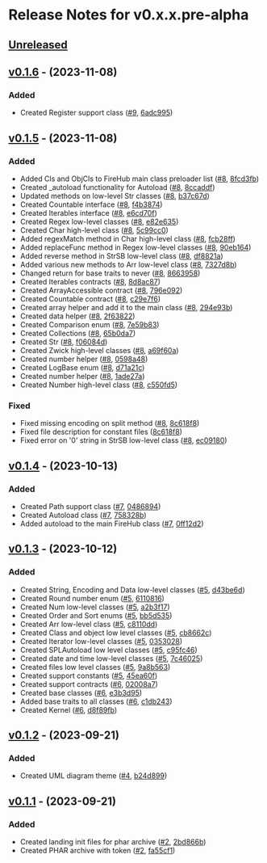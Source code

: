# Release Notes for v0.x.x.pre-alpha

## [Unreleased](https://github.com/The-FireHub-Project/FireHub/compare/v0.1.5-alpha.1...develop-pre-alpha-m1)

## [v0.1.6](https://github.com/The-FireHub-Project/FireHub/compare/v0.1.5-alpha.1...v0.1.6-alpha.1) - (2023-11-08)

### Added
- Created Register support class ([#9](https://github.com/The-FireHub-Project/FireHub/issues/9), [6adc995](https://github.com/The-FireHub-Project/FireHub/pull/3/commits/6adc995))

## [v0.1.5](https://github.com/The-FireHub-Project/FireHub/compare/v0.1.4-alpha.1...v0.1.5-alpha.1) - (2023-11-08)

### Added
- Added Cls and ObjCls to FireHub main class preloader list ([#8](https://github.com/The-FireHub-Project/FireHub/issues/8), [8fcd3fb](https://github.com/The-FireHub-Project/FireHub/pull/3/commits/8fcd3fb))
- Created _autoload functionality for Autoload ([#8](https://github.com/The-FireHub-Project/FireHub/issues/8), [8ccaddf](https://github.com/The-FireHub-Project/FireHub/pull/3/commits/8ccaddf))
- Updated methods on low-level Str classes ([#8](https://github.com/The-FireHub-Project/FireHub/issues/8), [b37c67d](https://github.com/The-FireHub-Project/FireHub/pull/3/commits/b37c67d))
- Created Countable interface ([#8](https://github.com/The-FireHub-Project/FireHub/issues/8), [f4b3874](https://github.com/The-FireHub-Project/FireHub/pull/3/commits/f4b3874))
- Created Iterables interface ([#8](https://github.com/The-FireHub-Project/FireHub/issues/8), [e6cd70f](https://github.com/The-FireHub-Project/FireHub/pull/3/commits/e6cd70f))
- Created Regex low-level classes ([#8](https://github.com/The-FireHub-Project/FireHub/issues/8), [e82e635](https://github.com/The-FireHub-Project/FireHub/pull/3/commits/e82e635))
- Created Char high-level class ([#8](https://github.com/The-FireHub-Project/FireHub/issues/8), [5c99cc0](https://github.com/The-FireHub-Project/FireHub/pull/3/commits/5c99cc0))
- Added regexMatch method in Char high-level class ([#8](https://github.com/The-FireHub-Project/FireHub/issues/8), [fcb28ff](https://github.com/The-FireHub-Project/FireHub/pull/3/commits/fcb28ff))
- Added replaceFunc method in Regex low-level classes ([#8](https://github.com/The-FireHub-Project/FireHub/issues/8), [90eb164](https://github.com/The-FireHub-Project/FireHub/pull/3/commits/90eb164))
- Added reverse method in StrSB low-level class ([#8](https://github.com/The-FireHub-Project/FireHub/issues/8), [df8821a](https://github.com/The-FireHub-Project/FireHub/pull/3/commits/df8821a))
- Added various new methods to Arr low-level class ([#8](https://github.com/The-FireHub-Project/FireHub/issues/8), [7327d8b](https://github.com/The-FireHub-Project/FireHub/pull/3/commits/7327d8b))
- Changed return for base traits to never ([#8](https://github.com/The-FireHub-Project/FireHub/issues/8), [8663958](https://github.com/The-FireHub-Project/FireHub/pull/3/commits/8663958))
- Created Iterables contracts ([#8](https://github.com/The-FireHub-Project/FireHub/issues/8), [8d8ac87](https://github.com/The-FireHub-Project/FireHub/pull/3/commits/8d8ac87))
- Created ArrayAccessible contract ([#8](https://github.com/The-FireHub-Project/FireHub/issues/8), [796e092](https://github.com/The-FireHub-Project/FireHub/pull/3/commits/796e092))
- Created Countable contract ([#8](https://github.com/The-FireHub-Project/FireHub/issues/8), [c29e7f6](https://github.com/The-FireHub-Project/FireHub/pull/3/commits/c29e7f6))
- Created array helper and add it to the main class ([#8](https://github.com/The-FireHub-Project/FireHub/issues/8), [294e93b](https://github.com/The-FireHub-Project/FireHub/pull/3/commits/294e93b))
- Created data helper ([#8](https://github.com/The-FireHub-Project/FireHub/issues/8), [2f63822](https://github.com/The-FireHub-Project/FireHub/pull/3/commits/2f63822))
- Created Comparison enum ([#8](https://github.com/The-FireHub-Project/FireHub/issues/8), [7e59b83](https://github.com/The-FireHub-Project/FireHub/pull/3/commits/7e59b83))
- Created Collections ([#8](https://github.com/The-FireHub-Project/FireHub/issues/8), [65b0da7](https://github.com/The-FireHub-Project/FireHub/pull/3/commits/65b0da7))
- Created Str ([#8](https://github.com/The-FireHub-Project/FireHub/issues/8), [f06084d](https://github.com/The-FireHub-Project/FireHub/pull/3/commits/f06084d))
- Created Zwick high-level classes ([#8](https://github.com/The-FireHub-Project/FireHub/issues/8), [a69f60a](https://github.com/The-FireHub-Project/FireHub/pull/3/commits/a69f60a))
- Created number helper ([#8](https://github.com/The-FireHub-Project/FireHub/issues/8), [0598a48](https://github.com/The-FireHub-Project/FireHub/pull/3/commits/0598a48))
- Created LogBase enum ([#8](https://github.com/The-FireHub-Project/FireHub/issues/8), [d71a21c](https://github.com/The-FireHub-Project/FireHub/pull/3/commits/d71a21c))
- Created number helper ([#8](https://github.com/The-FireHub-Project/FireHub/issues/8), [1ade27a](https://github.com/The-FireHub-Project/FireHub/pull/3/commits/1ade27a))
- Created Number high-level class ([#8](https://github.com/The-FireHub-Project/FireHub/issues/8), [c550fd5](https://github.com/The-FireHub-Project/FireHub/pull/3/commits/c550fd5))

### Fixed
- Fixed missing encoding on split method ([#8](https://github.com/The-FireHub-Project/FireHub/issues/8), [8c618f8](https://github.com/The-FireHub-Project/FireHub/pull/3/commits/8c618f8))
- Fixed file description for constant files ([8c618f8](https://github.com/The-FireHub-Project/FireHub/pull/3/commits/8c618f8))
- Fixed error on '0' string in StrSB low-level class ([#8](https://github.com/The-FireHub-Project/FireHub/issues/8), [ec09180](https://github.com/The-FireHub-Project/FireHub/pull/3/commits/ec09180))

## [v0.1.4](https://github.com/The-FireHub-Project/FireHub/compare/v0.1.3-alpha.1...v0.1.4-alpha.1) - (2023-10-13)

### Added
- Created Path support class ([#7](https://github.com/The-FireHub-Project/FireHub/issues/7), [0486894](https://github.com/The-FireHub-Project/FireHub/pull/3/commits/0486894))
- Created Autoload class ([#7](https://github.com/The-FireHub-Project/FireHub/issues/7), [758328b](https://github.com/The-FireHub-Project/FireHub/pull/3/commits/758328b))
- Added autoload to the main FireHub class ([#7](https://github.com/The-FireHub-Project/FireHub/issues/7), [0ff12d2](https://github.com/The-FireHub-Project/FireHub/pull/3/commits/0ff12d2))

## [v0.1.3](https://github.com/The-FireHub-Project/FireHub/compare/v0.1.2-alpha.1...v0.1.3-alpha.1) - (2023-10-12)

### Added
- Created String, Encoding and Data low-level classes ([#5](https://github.com/The-FireHub-Project/FireHub/issues/5), [d43be6d](https://github.com/The-FireHub-Project/FireHub/pull/3/commits/d43be6d))
- Created Round number enum ([#5](https://github.com/The-FireHub-Project/FireHub/issues/5), [6110816](https://github.com/The-FireHub-Project/FireHub/pull/3/commits/6110816))
- Created Num low-level classes ([#5](https://github.com/The-FireHub-Project/FireHub/issues/5), [a2b3f17](https://github.com/The-FireHub-Project/FireHub/pull/3/commits/a2b3f17))
- Created Order and Sort enums ([#5](https://github.com/The-FireHub-Project/FireHub/issues/5), [bb5d535](https://github.com/The-FireHub-Project/FireHub/pull/3/commits/bb5d535))
- Created Arr low-level class ([#5](https://github.com/The-FireHub-Project/FireHub/issues/5), [c8110dd](https://github.com/The-FireHub-Project/FireHub/pull/3/commits/c8110dd))
- Created Class and object low level classes ([#5](https://github.com/The-FireHub-Project/FireHub/issues/5), [cb8662c](https://github.com/The-FireHub-Project/FireHub/pull/3/commits/cb8662c))
- Created Iterator low-level classes ([#5](https://github.com/The-FireHub-Project/FireHub/issues/5), [0353028](https://github.com/The-FireHub-Project/FireHub/pull/3/commits/0353028))
- Created SPLAutoload low level classes ([#5](https://github.com/The-FireHub-Project/FireHub/issues/5), [c95fc46](https://github.com/The-FireHub-Project/FireHub/pull/3/commits/c95fc46))
- Created date and time low-level classes ([#5](https://github.com/The-FireHub-Project/FireHub/issues/5), [7c46025](https://github.com/The-FireHub-Project/FireHub/pull/3/commits/7c46025))
- Created files low level classes ([#5](https://github.com/The-FireHub-Project/FireHub/issues/5), [9a8b563](https://github.com/The-FireHub-Project/FireHub/pull/3/commits/9a8b563))
- Created support constants ([#5](https://github.com/The-FireHub-Project/FireHub/issues/5), [45ea60f](https://github.com/The-FireHub-Project/FireHub/pull/3/commits/45ea60f))
- Created support contracts ([#6](https://github.com/The-FireHub-Project/FireHub/issues/6), [02008a7](https://github.com/The-FireHub-Project/FireHub/pull/3/commits/02008a7))
- Created base classes ([#6](https://github.com/The-FireHub-Project/FireHub/issues/6), [e3b3d95](https://github.com/The-FireHub-Project/FireHub/pull/3/commits/e3b3d95))
- Added base traits to all classes ([#6](https://github.com/The-FireHub-Project/FireHub/issues/6), [c1db243](https://github.com/The-FireHub-Project/FireHub/pull/3/commits/c1db243))
- Created Kernel ([#6](https://github.com/The-FireHub-Project/FireHub/issues/6), [d8f89fb](https://github.com/The-FireHub-Project/FireHub/pull/3/commits/d8f89fb))

## [v0.1.2](https://github.com/The-FireHub-Project/FireHub/compare/v0.1.1-alpha.1...v0.1.2-alpha.1) - (2023-09-21)

### Added
- Created UML diagram theme ([#4](https://github.com/The-FireHub-Project/FireHub/issues/4), [b24d899](https://github.com/The-FireHub-Project/FireHub/pull/3/commits/b24d899))

## [v0.1.1](https://github.com/The-FireHub-Project/FireHub/compare/v0.1.0-alpha.1...v0.1.1-alpha.1) - (2023-09-21)

### Added
- Created landing init files for phar archive ([#2](https://github.com/The-FireHub-Project/FireHub/issues/2), [2bd866b](https://github.com/The-FireHub-Project/FireHub/pull/3/commits/2bd866b))
- Created PHAR archive with token ([#2](https://github.com/The-FireHub-Project/FireHub/issues/2), [fa55cf1](https://github.com/The-FireHub-Project/FireHub/pull/3/commits/fa55cf1))
